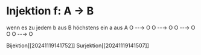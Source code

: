 # Injektion f: A → B 
wenn es zu jedem b aus B höchstens ein a aus A 
O --→ O
O --→ O
O --→ O
           O
O --→ O

Bijektion[[20241119141752]]
Surjektion[[20241119141507]]